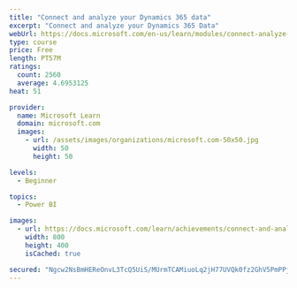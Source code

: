 ```yaml
---
title: "Connect and analyze your Dynamics 365 data​"
excerpt: "Connect and analyze your Dynamics 365 Data​"
webUrl: https://docs.microsoft.com/en-us/learn/modules/connect-analyze-dynamics-365-data/
type: course
price: Free
length: PT57M
ratings:
  count: 2560
  average: 4.6953125
heat: 51

provider:
  name: Microsoft Learn
  domain: microsoft.com
  images:
    - url: /assets/images/organizations/microsoft.com-50x50.jpg
      width: 50
      height: 50

levels:
  - Beginner

topics:
  - Power BI

images:
  - url: https://docs.microsoft.com/learn/achievements/connect-and-analyze-your-microsoft-dynamics-365-data-social.png
    width: 800
    height: 400
    isCached: true

secured: "Ngcw2NsBmHEReOnvL3TcQ5UiS/MUrmTCAMiuoLq2jH77UVQk0fz2GhV5PmPPjJ+shqSWm+Xd0LblaN2dQZY5tp23+DrVkUmU8h8nMcnWYQoj4MpodO+HlheIJWUUM6tdNhz23yMuaDqZ1dXToWlabPng/ruVRHtkxzbfvqRzfHx25VbihmxVTPrylduu5rbSHk+l2Ig/JMd/EbGL/v+DZsPbQJaChVQVQ5sVcNII+/lMwXqCJgda1qvljfP/UcY2g+DeKavHPXr863sCtcWJPNJicR2UUJri59YwhUhGv/kh3k9tT+Ekkt4f1S1B+7uFpCm5z0sEA/+LTIOvw6JdTrAI+1CRRzKzzhjNm0XVF/ilOlCc/lRRAoFYV6ZmiZJpTyJ+Mvjs3tiEqOPFj2qPy9XDLx6bvUUlA3uUMvDIOtk=;EEa5E1RCEKXJBKT1WO+N6A=="
---
```


